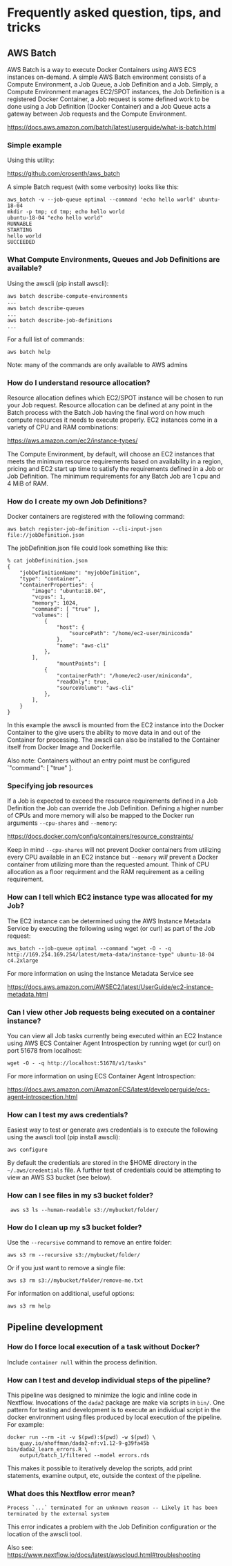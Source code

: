 # Frequently asked question, tips, and tricks

## AWS Batch

AWS Batch is a way to execute Docker Containers using AWS ECS instances
on-demand.  A simple AWS Batch environment consists of a Compute
Environment, a Job Queue, a Job Definition and a Job.  Simply, a Compute
Environment manages EC2/SPOT instances, the Job Definition is a
registered Docker Container, a Job request is some defined work to be done 
using a Job Definition (Docker Container) and a Job Queue acts a gateway
between Job requests and the Compute Environment.

https://docs.aws.amazon.com/batch/latest/userguide/what-is-batch.html

### Simple example

Using this utility:

https://github.com/crosenth/aws_batch

A simple Batch request (with some verbosity) looks like this:

```
aws_batch -v --job-queue optimal --command 'echo hello world' ubuntu-18-04
mkdir -p tmp; cd tmp; echo hello world
ubuntu-18-04 "echo hello world"
RUNNABLE
STARTING
hello world
SUCCEEDED
```
### What Compute Environments, Queues and Job Definitions are available?

Using the awscli (pip install awscli):

```
aws batch describe-compute-environments
...
aws batch describe-queues
...
aws batch describe-job-definitions
...
```

For a full list of commands:

```
aws batch help
```

Note: many of the commands are only available to AWS admins

### How do I understand resource allocation?

Resource allocation defines which EC2/SPOT instance will be chosen to run your
Job request. Resource allocation can be defined at any point in the Batch
process with the Batch Job having the final word on how much compute resources
it needs to execute properly.  EC2 instances come in a variety of CPU and RAM
combinations:

https://aws.amazon.com/ec2/instance-types/

The Compute Environment, by default, will choose an EC2 instances
that meets the minimum resource requirements based on availability in a region,
pricing and EC2 start up time to satisfy the requirements defined in a Job or
Job Definition.  The minimum requirements for any Batch Job are 1 cpu and 
4 MiB of RAM.

### How do I create my own Job Definitions?

Docker containers are registered with the following command:

```
aws batch register-job-definition --cli-input-json file://jobDefinition.json
```

The jobDefinition.json file could look something like this:

```
% cat jobDefininition.json
{
    "jobDefinitionName": "myjobDefinition",
    "type": "container",
    "containerProperties": {
        "image": "ubuntu:18.04",
        "vcpus": 1,
        "memory": 1024,
        "command": [ "true" ],
        "volumes": [
            {
                "host": {
                    "sourcePath": "/home/ec2-user/miniconda"
                },
                "name": "aws-cli"
            },
        ],
				"mountPoints": [
            {
                "containerPath": "/home/ec2-user/miniconda",
                "readOnly": true,
                "sourceVolume": "aws-cli"
            },
        ],
    }
}
```

In this example the awscli is mounted from the EC2 instance into the Docker
Container to the give users the ability to move data in and out of the
Container for processing.  The awscli can also be installed to the Container
itself from Docker Image and Dockerfile.

Also note: Containers without an entry point must be configured
`"command": [ "true"  ].

### Specifying job resources

If a Job is expected to exceed the resource requirements defined in a Job
Definition the Job can override the Job Definition.
Defining a higher number of CPUs and more memory will also be
mapped to the Docker run arguments `--cpu-shares` and `--memory`:

https://docs.docker.com/config/containers/resource_constraints/

Keep in mind `--cpu-shares` will not prevent Docker containers from utilizing
every CPU available in an EC2 instance but `--memory` *will* prevent a Docker
container from utilizing more than the requested amount.  Think of CPU
allocation as a floor requirment and the RAM requirement as a ceiling
requirement.

### How can I tell which EC2 instance type was allocated for my Job?

The EC2 instance can be determined using the AWS Instance Metadata Service by
executing the following using wget (or curl) as part of the Job request:

```
aws_batch --job-queue optimal --command "wget -O - -q http://169.254.169.254/latest/meta-data/instance-type" ubuntu-18-04
c4.2xlarge
```

For more information on using the Instance Metadata Service see

https://docs.aws.amazon.com/AWSEC2/latest/UserGuide/ec2-instance-metadata.html

### Can I view other Job requests being executed on a container instance?

You can view all Job tasks currently being executed within an EC2 Instance
using AWS ECS Container Agent Introspection by running wget (or curl) on
port 51678 from localhost:

```
wget -O - -q http://localhost:51678/v1/tasks"
```

For more information on using ECS Container Agent Introspection:

https://docs.aws.amazon.com/AmazonECS/latest/developerguide/ecs-agent-introspection.html

### How can I test my aws credentials?

Easiest way to test or generate aws credentials is to execute the following
using the awscli tool (pip install awscli):

```
aws configure
```

By default the credentials are stored in the $HOME directory in the
`~/.aws/credentials` file.  A further test of credentials could be attempting
to view an AWS S3 bucket (see below).

### How can I see files in my s3 bucket folder?

```
 aws s3 ls --human-readable s3://mybucket/folder/
```

### How do I clean up my s3 bucket folder?

Use the `--recursive` command to remove an entire folder:

```
aws s3 rm --recursive s3://mybucket/folder/
```

Or if you just want to remove a single file:

```
aws s3 rm s3://mybucket/folder/remove-me.txt
```

For information on additional, useful options:

```
aws s3 rm help
```

## Pipeline development

### How do I force local execution of a task without Docker?

Include ``container null`` within the process definition.

### How can I test and develop individual steps of the pipeline?

This pipeline was designed to minimize the logic and inline code in
Nextflow. Invocations of the ``dada2`` package are make via scripts in
``bin/``. One pattern for testing and development is to execute an
individual script in the docker environment using files produced by
local execution of the pipeline. For example:

```
docker run --rm -it -v $(pwd):$(pwd) -w $(pwd) \
	quay.io/nhoffman/dada2-nf:v1.12-9-g39fa45b bin/dada2_learn_errors.R \
	output/batch_1/filtered --model errors.rds
```

This makes it possible to iteratively develop the scripts, add print
statements, examine output, etc, outside the context of the pipeline.

### What does this Nextflow error mean?

```
Process `...` terminated for an unknown reason -- Likely it has been terminated by the external system
```

This error indicates a problem with the Job Definition configuration or the
location of the awscli tool.

Also see: https://www.nextflow.io/docs/latest/awscloud.html#troubleshooting


